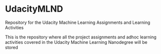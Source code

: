 # UdacityMLND
Repository for the Udacity Machine Learning Assignments and Learning Activities

This is the repository where all the project assignments and adhoc learning activities 
covered in the Udacity Machine Learning Nanodegree will be stored
